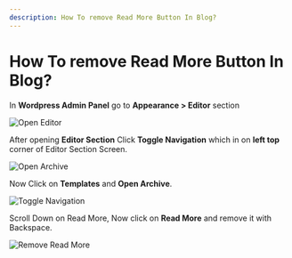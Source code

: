 ```yaml
---
description: How To remove Read More Button In Blog?
---
```


# How To remove Read More Button In Blog?

In **Wordpress Admin Panel** go to **Appearance > Editor** section

![Open Editor](/img/tutorial/rrmb1OpenEditor.webp)

After opening **Editor Section** Click **Toggle Navigation** which in on **left top** corner of Editor Section Screen.

![Open Archive](/img/tutorial/rrmb2OpenArchive.webp)

Now Click on **Templates** and **Open Archive**.

![Toggle Navigation](/img/tutorial/rrmb3toggleNavigation.webp)

Scroll Down on Read More, Now click on **Read More** and remove it with Backspace.

![Remove Read More](/img/tutorial/rrmb4RemoveReadMore.webp)


